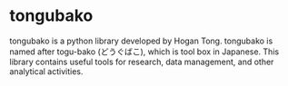 # tongubako
 
tongubako is a python library developed by Hogan Tong. tongubako is named after togu-bako (どうぐばこ), which is tool box in Japanese. This library contains useful tools for research, data management, and other analytical activities.

